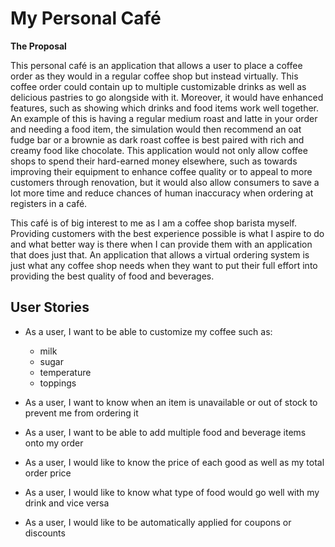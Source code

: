 # My Personal Café

**The Proposal** 


This personal café is an application that allows a user to place a coffee order as they would in a regular coffee shop
but instead virtually. This coffee order could contain up to multiple customizable drinks as well as delicious pastries
to go alongside with it. Moreover, it would have enhanced features, such as showing which drinks and food items work
well together. An example of this is having a regular medium roast and latte in your order and needing a food item, the
simulation would then recommend an oat fudge bar or a brownie as dark roast coffee is best paired with rich and creamy
food like chocolate. This application would not only allow coffee shops to spend their hard-earned money elsewhere, such
as towards improving their equipment to enhance coffee quality or to appeal to more customers through renovation, but it
would also allow consumers to save a lot more time and reduce chances of human inaccuracy when ordering at registers in
a café.

This café is of big interest to me as I am a coffee shop barista myself. Providing customers with the best experience
possible is what I aspire to do and what better way is there when I can provide them with an application that does just
that. An application that allows a virtual ordering system is just what any coffee shop needs when they want to put
their full effort into providing the best quality of food and beverages. 

## User Stories 

- As a user, I want to be able to customize my coffee such as:
  - milk
  - sugar
  - temperature 
  - toppings

- As a user, I want to know when an item is unavailable or out of stock to prevent me from ordering it

- As a user, I want to be able to add multiple food and beverage items onto my order

- As a user, I would like to know the price of each good as well as my total order price

- As a user, I would like to know what type of food would go well with my drink and vice versa

- As a user, I would like to be automatically applied for coupons or discounts 




